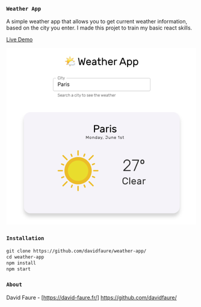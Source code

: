 ### `Weather App`

A simple weather app that allows you to get current weather information, based on the city you enter. I made this projet to train my basic react skills.

[Live Demo](https://reactjs-simple-weather-app.netlify.app/)

![image](https://github.com/davidfaure/weather-app/blob/master/weather-app.png)

### `Installation`

```
git clone https://github.com/davidfaure/weather-app/ 
cd weather-app
npm install
npm start
```

### `About`

David Faure - [https://david-faure.fr/]
https://github.com/davidfaure/

